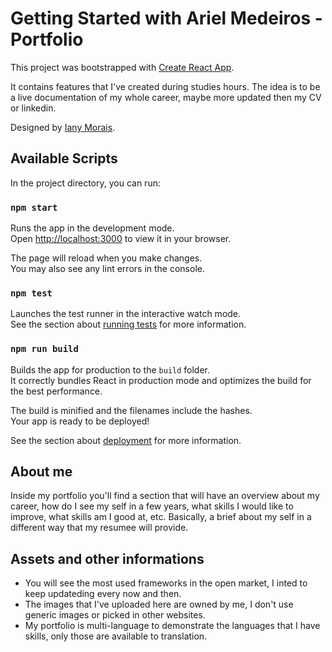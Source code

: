 # Getting Started with Ariel Medeiros - Portfolio

This project was bootstrapped with [Create React App](https://github.com/facebook/create-react-app).

It contains features that I've created during studies hours.
The idea is to be a live documentation of my whole career, maybe more updated then my CV or linkedin.

Designed by [Iany Morais](https://www.linkedin.com/in/ianymorais/).

## Available Scripts

In the project directory, you can run:

### `npm start`

Runs the app in the development mode.\
Open [http://localhost:3000](http://localhost:3000) to view it in your browser.

The page will reload when you make changes.\
You may also see any lint errors in the console.

### `npm test`

Launches the test runner in the interactive watch mode.\
See the section about [running tests](https://facebook.github.io/create-react-app/docs/running-tests) for more information.

### `npm run build`

Builds the app for production to the `build` folder.\
It correctly bundles React in production mode and optimizes the build for the best performance.

The build is minified and the filenames include the hashes.\
Your app is ready to be deployed!

See the section about [deployment](https://facebook.github.io/create-react-app/docs/deployment) for more information.

## About me
Inside my portfolio you'll find a section that will have an overview about my career, how do I see my self in a few years, what skills I would like to improve, what skills am I good at, etc. Basically, a brief about my self in a different way that my resumee will provide.

## Assets and other informations
* You will see the most used frameworks in the open market, I inted to keep updateding every now and then.
* The images that I've uploaded here are owned by me, I don't use generic images or picked in other websites.
* My portfolio is multi-language to demonstrate the languages that I have skills, only those are available to translation.
